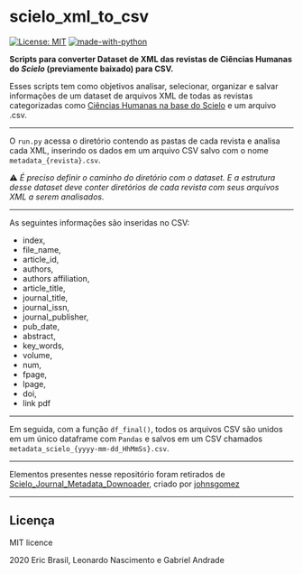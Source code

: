 # scielo_xml_to_csv

[![License: MIT](https://img.shields.io/badge/License-MIT-yellow.svg)](https://opensource.org/licenses/MIT) [![made-with-python](https://img.shields.io/badge/Made%20with-Python-1f425f.svg)](https://www.python.org/)

**Scripts para converter Dataset de XML  das revistas de Ciências Humanas do _Scielo_ (previamente baixado) para CSV.**
  
Esses scripts tem como objetivos analisar, selecionar, organizar e salvar informações de um dataset de arquivos XML de todas as revistas categorizadas como [Ciências Humanas na base do Scielo](https://www.scielo.br/scielo.php?script=sci_subject&lng=pt&nrm=iso#subj5) e um arquivo .csv.

---

O `run.py` acessa o diretório contendo as pastas de cada revista e analisa cada XML, inserindo os dados em um arquivo CSV salvo com o nome `metadata_{revista}.csv`. 

:warning: _É preciso definir o caminho do diretório com o dataset. E a estrutura desse dataset deve conter diretórios de cada revista com seus arquivos XML a serem analisados._

---

As seguintes informações são inseridas no CSV:

- index,
- file_name,
- article_id,
- authors,
- authors affiliation,
- article_title,
- journal_title,
- journal_issn,
- journal_publisher,
- pub_date,
- abstract,
- key_words,
- volume,
- num,
- fpage,
- lpage,
- doi,
- link pdf

---

Em seguida, com a função `df_final()`, todos os arquivos CSV são unidos em um único dataframe com `Pandas` e salvos em um CSV chamados `metadata_scielo_{yyyy-mm-dd_HhMmSs}.csv`.

---

Elementos presentes nesse repositório foram retirados de [Scielo_Journal_Metadata_Downoader](https://github.com/johnsgomez/Scielo_Journal_Metadata_Downoader), criado por [johnsgomez](https://github.com/johnsgomez)

---
## Licença

MIT licence

2020 Eric Brasil, Leonardo Nascimento e Gabriel Andrade

